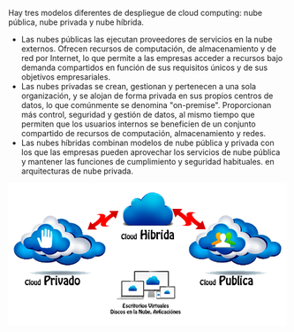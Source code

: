 Hay tres modelos diferentes de despliegue de cloud computing: nube pública, nube privada y nube híbrida. 

- Las nubes públicas las ejecutan proveedores de servicios en la nube externos. Ofrecen recursos de computación, de almacenamiento y de red por Internet, lo que permite a las empresas acceder a recursos bajo demanda compartidos en función de sus requisitos únicos y de sus objetivos empresariales.
- Las nubes privadas se crean, gestionan y pertenecen a una sola organización, y se alojan de forma privada en sus propios centros de datos, lo que comúnmente se denomina "on-premise". Proporcionan más control, seguridad y gestión de datos, al mismo tiempo que permiten que los usuarios internos se beneficien de un conjunto compartido de recursos de computación, almacenamiento y redes.
- Las nubes híbridas combinan modelos de nube pública y privada con los que las empresas pueden aprovechar los servicios de nube pública y mantener las funciones de cumplimiento y seguridad habituales. en arquitecturas de nube privada.

![images](/imagenes/cloud.png)
